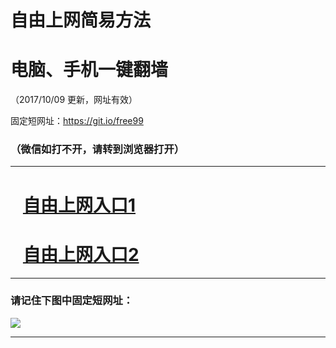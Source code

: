 ﻿# 自由上网简易方法

# 电脑、手机一键翻墙

（2017/10/09 更新，网址有效）

固定短网址：https://git.io/free99

### （微信如打不开，请转到浏览器打开）


***





# &nbsp;&nbsp; <a href="http://ft2883726170.fwq-tz-1001.info/fwqtz01.html?t=100900131154 " target="_blank">自由上网入口1</a>
# &nbsp;&nbsp; <a href="http://ft2061419657.fwq-tz-1002.info/fwqtz02.html?t=100900126519 " target="_blank">自由上网入口2</a>
***

### 请记住下图中固定短网址：

<img src="https://s3-us-west-2.amazonaws.com/fwq-1001/yjfq-20170905okok.png" /> 


***

